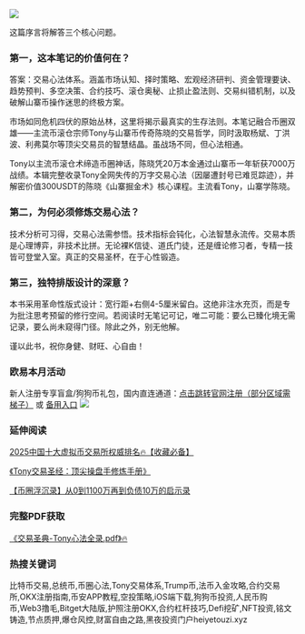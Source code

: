 ![](https://ac63e02.webp.li/交易之神Tony语录-序言.png)

这篇序言将解答三个核心问题。

### 第一，这本笔记的价值何在？

答案：交易心法体系。涵盖市场认知、择时策略、宏观经济研判、资金管理要诀、趋势预判、多空决策、合约技巧、滚仓奥秘、止损止盈法则、交易纠错机制，以及破解山寨币操作迷思的终极方案。

市场如同危机四伏的原始丛林，这里将揭示最真实的生存法则。本笔记融合币圈双雄——主流币滚仓宗师Tony与山寨币传奇陈晓的交易哲学，同时汲取杨斌、丁洪波、利弗莫尔等顶尖交易员的智慧结晶。虽战场不同，但心法相通。

Tony以主流币滚仓术缔造币圈神话，陈晓凭20万本金通过山寨币一年斩获7000万战绩。本辑完整收录Tony全网失传的万字交易心法（因屡遭封号已难觅踪迹），并解密价值300USDT的陈晓《山寨掘金术》核心课程。主流看Tony，山寨学陈晓。

### 第二，为何必须修炼交易心法？

技术分析可习得，交易心法需参悟。技术指标会钝化，心法智慧永流传。交易本质是心理博弈，非技术比拼。无论裸K信徒、道氏门徒，还是缠论修习者，专精一技皆可登堂入室。真正的交易圣杯，在于心性锻造。

### 第三，独特排版设计的深意？

本书采用革命性版式设计：宽行距+右侧4-5厘米留白。这绝非注水充页，而是专为批注思考预留的修行空间。若阅读时无笔记可记，唯二可能：要么已臻化境无需记录，要么尚未窥得门径。除此之外，别无他解。

谨以此书，祝你身健、财旺、心自由！

### 欧易本月活动
新人注册专享盲盒/狗狗币礼包，国内直连通道：[点击跳转官网注册（部分区域需梯子）](https://www.okx.com/zh-hans/join/74873351) 或 [备用入口](https://www.chouyi.world/zh-hans/join/18639032)
[![](https://fe095ec.webp.li/top-10-exchanges-001.jpg)](https://www.chouyi.world/zh-hans/join/18639032)

### 延伸阅读
[2025中国十大虚拟币交易所权威排名🔥【收藏必备】](https://btc8848.com/top-10-exchanges/)

[《Tony交易圣经：顶尖操盘手修炼手册》](https://heiyetouzi.xyz/tony-yulu-youxiucaopanshoujiangyi)

[【币圈浮沉录】从0到1100万再到负债10万的启示录](https://heiyetouzi.xyz/biquanstory001/)

### 完整PDF获取
[《交易圣典-Tony心法全录.pdf》🔥](https://heiyetouzi.xyz/downloads)

### 热搜关键词
比特币交易,总统币,币圈心法,Tony交易体系,Trump币,法币入金攻略,合约交易所,OKX注册指南,币安APP教程,空投策略,iOS端下载,狗狗币投资,人民币购币,Web3撸毛,Bitget大陆版,护照注册OKX,合约杠杆技巧,Defi挖矿,NFT投资,铭文铸造,节点质押,爆仓风控,财富自由之路,黑夜投资门户heiyetouzi.xyz